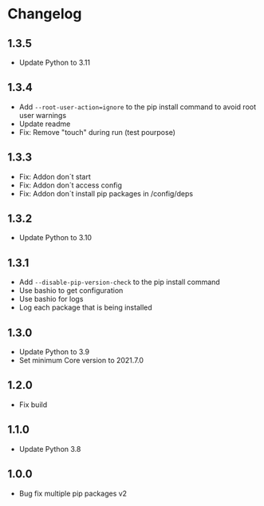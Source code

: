 # Changelog

## 1.3.5

- Update Python to 3.11 

## 1.3.4
- Add `--root-user-action=ignore` to the pip install command to avoid root user warnings
- Update readme
- Fix: Remove "touch" during run (test pourpose)

## 1.3.3

- Fix: Addon don´t start
- Fix: Addon don´t access config
- Fix: Addon don´t install pip packages in /config/deps

## 1.3.2

- Update Python to 3.10

## 1.3.1

- Add `--disable-pip-version-check` to the pip install command
- Use bashio to get configuration
- Use bashio for logs
- Log each package that is being installed

## 1.3.0

- Update Python to 3.9
- Set minimum Core version to 2021.7.0

## 1.2.0

- Fix build

## 1.1.0

- Update Python 3.8

## 1.0.0

- Bug fix multiple pip packages v2

